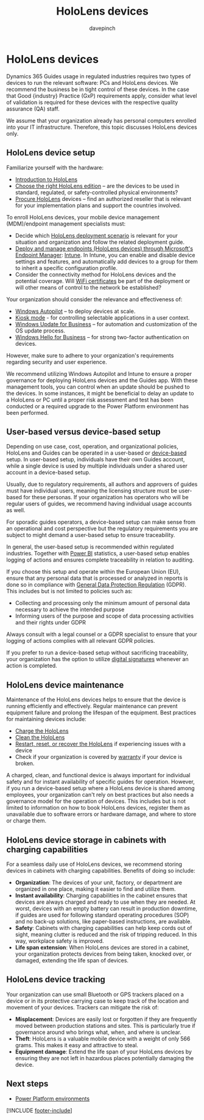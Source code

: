 ﻿---
title: HoloLens devices
description: Learn about setting up and maintaining HoloLens devices in a regulated industry.
ms.date: 03/21/2023
ms.topic: conceptual
author: davepinch
ms.author: davepinch
ms-reviewer: m-hartmann
ms.custom: bap-template
---

# HoloLens devices

Dynamics 365 Guides usage in regulated industries requires two types of devices to run the relevant software: PCs and HoloLens devices. We recommend the business be in tight control of these devices. In the case that Good {industry} Practice (GxP) requirements apply, consider what level of validation is required for these devices with the respective quality assurance (QA) staff.

We assume that your organization already has personal computers enrolled into your IT infrastructure. Therefore, this topic discusses HoloLens devices only.

## HoloLens device setup

Familiarize yourself with the hardware:

- [Introduction to HoloLens](/hololens/hololens2-hardware)
- [Choose the right HoloLens edition](/hololens/hololens2-options) – are the devices to be used in standard, regulated, or safety-controlled physical environments?
- [Procure HoloLens](/hololens/hololens2-purchase) devices – find an authorized reseller that is relevant for your implementation plans and support the countries involved.

To enroll HoloLens devices, your mobile device management (MDM)/endpoint management specialists must:

- Decide which [HoloLens deployment scenario](/hololens/hololens-requirements#scenario-a) is relevant for your situation and organization and follow the related deployment guide.
- [Deploy and manage endpoints (HoloLens devices) through Microsoft's Endpoint Manager](/hololens/hololens-mdm-configure): [Intune](/mem/endpoint-manager-overview). In Intune, you can enable and disable device settings and features, and automatically add devices to a group for them to inherit a specific configuration profile.
- Consider the connectivity method for HoloLens devices and the potential coverage. Will [WiFi certificates](/hololens/hololens-certificates-network) be part of the deployment or will other means of control to the network be established?

Your organization should consider the relevance and effectiveness of:

- [Windows Autopilot](/hololens/hololens2-autopilot) – to deploy devices at scale.
- [Kiosk mode](/hololens/hololens-kiosk) - for controlling selectable applications in a user context.
- [Windows Update for Business](/mem/intune/protect/windows-update-for-business-configure) – for automation and customization of the OS update process.
- [Windows Hello for Business](/windows/security/identity-protection/hello-for-business/hello-overview) – for strong two-factor authentication on devices.

However, make sure to adhere to your organization's requirements regarding security and user experience.

We recommend utilizing Windows Autopilot and Intune to ensure a proper governance for deploying HoloLens devices and the Guides app. With these management tools, you can control when an update should be pushed to the devices. In some instances, it might be beneficial to delay an update to a HoloLens or PC until a proper risk assessment and test has been conducted or a required upgrade to the Power Platform environment has been performed.

## User-based versus device-based setup

Depending on use case, cost, operation, and organizational policies, HoloLens and Guides can be operated in a user-based or [device-based](../device-license.md) setup. In user-based setup, individuals have their own Guides account, while a single device is used by multiple individuals under a shared user account in a device-based setup.  
  
Usually, due to regulatory requirements, all authors and approvers of guides must have individual users, meaning the licensing structure must be user-based for these personas. If your organization has operators who will be regular users of guides, we recommend having individual usage accounts as well.

For sporadic guides operators, a device-based setup can make sense from an operational and cost perspective but the regulatory requirements you are subject to might demand a user-based setup to ensure traceability.

In general, the user-based setup is recommended within regulated industries. Together with [Power BI](/power-bi/) statistics, a user-based setup enables logging of actions and ensures complete traceability in relation to auditing.  
  
If you choose this setup and operate within the European Union (EU), ensure that any personal data that is processed or analyzed in reports is done so in compliance with [General Data Protection Regulation](https://eur-lex.europa.eu/legal-content/EN/TXT/?uri=CELEX%3A32016R0679) (GDPR). This includes but is not limited to policies such as:

- Collecting and processing only the minimum amount of personal data necessary to achieve the intended purpose
- Informing users of the purpose and scope of data processing activities and their rights under GDPR

Always consult with a legal counsel or a GDPR specialist to ensure that your logging of actions complies with all relevant GDPR policies.

If you prefer to run a device-based setup without sacrificing traceability, your organization has the option to utilize [digital signatures](electronic-records-and-electronic-signature.md) whenever an action is completed.  

## HoloLens device maintenance

Maintenance of the HoloLens devices helps to ensure that the device is running efficiently and effectively. Regular maintenance can prevent equipment failure and prolong the lifespan of the equipment. Best practices for maintaining devices include:

- [Charge the HoloLens](/hololens/hololens2-charging)
- [Clean the HoloLens](/hololens/hololens2-maintenance)
- [Restart, reset, or recover the HoloLens](/hololens/hololens-recovery) if experiencing issues with a device
- Check if your organization is covered by [warranty](https://support.microsoft.com/en-us/warranty) if your device is broken.

A charged, clean, and functional device is always important for individual safety and for instant availability of specific guides for operation. However, if you run a device-based setup where a HoloLens device is shared among employees, your organization can't rely on best practices but also needs a governance model for the operation of devices. This includes but is not limited to information on how to book HoloLens devices, register them as unavailable due to software errors or hardware damage, and where to store or charge them.

## HoloLens device storage in cabinets with charging capabilities

For a seamless daily use of HoloLens devices, we recommend storing devices in cabinets with charging capabilities. Benefits of doing so include:

- **Organization**: The devices of your unit, factory, or department are organized in one place, making it easier to find and utilize them.
- **Instant availability**: Charging capabilities in the cabinet ensures that devices are always charged and ready to use when they are needed. At worst, devices with an empty battery can result in production downtime, if guides are used for following standard operating procedures (SOP) and no back-up solutions, like paper-based instructions, are available.
- **Safety**: Cabinets with charging capabilities can help keep cords out of sight, meaning clutter is reduced and the risk of tripping reduced. In this way, workplace safety is improved.
- **Life span extension**: When HoloLens devices are stored in a cabinet, your organization protects devices from being taken, knocked over, or damaged, extending the life span of devices.

## HoloLens device tracking

Your organization can use small Bluetooth or GPS trackers placed on a device or in its protective carrying case to keep track of the location and movement of your devices. Trackers can mitigate the risk of:

- **Misplacement**: Devices are easily lost or forgotten if they are frequently moved between production stations and sites. This is particularly true if governance around who brings what, when, and where is unclear.
- **Theft**: HoloLens is a valuable mobile device with a weight of only 566 grams. This makes it easy and attractive to steal.
- **Equipment damage**: Extend the life span of your HoloLens devices by ensuring they are not left in hazardous places potentially damaging the device.

## Next steps

- [Power Platform environments](power-platform-environments.md)

[!INCLUDE [footer-include](../../includes/footer-banner.md)]
